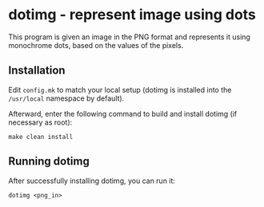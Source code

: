 # dotimg - represent image using dots

This program is given an image in the PNG format and represents it using
monochrome dots, based on the values of the pixels.

## Installation

Edit `config.mk` to match your local setup (dotimg is installed into the
`/usr/local` namespace by default).

Afterward, enter the following command to build and install dotimg (if
necessary as root):

    make clean install

## Running dotimg 

After successfully installing dotimg, you can run it:

    dotimg <png_in>
